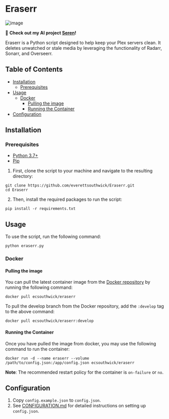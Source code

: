 # Eraserr

![image](https://github.com/everettsouthwick/Eraserr/assets/8216991/a45ae766-6a59-4d8d-b4e0-5237a3ffb3c9)

👋 **Check out my AI project [Seren](https://getseren.com)!**

Eraserr is a Python script designed to help keep your Plex servers clean. It deletes unwatched or stale media by leveraging the functionality of Radarr, Sonarr, and Overseerr.

## Table of Contents
* [Installation](#installation)
    * [Prerequisites](#prerequisites)
* [Usage](#usage)
    * [Docker](#docker)
        * [Pulling the image](#pulling-the-image)
        * [Running the Container](#running-the-container)
* [Configuration](#configuration)

## Installation

### Prerequisites

- [Python 3.7+][0]
- [Pip][1]

1. First, clone the script to your machine and navigate to the resulting directory:

```shell
git clone https://github.com/everettsouthwick/Eraserr.git
cd Eraserr
```
2. Then, install the required packages to run the script:

```shell
pip install -r requirements.txt
```

## Usage

To use the script, run the following command:
```shell
python eraserr.py
```

### Docker

#### Pulling the image

You can pull the latest container image from the [Docker repository][2] by running the following command:

```shell
docker pull ecsouthwick/eraserr
```
To pull the develop branch from the Docker repository, add the `:develop` tag to the above command:

```shell
docker pull ecsouthwick/eraserr:develop
```

#### Running the Container

Once you have pulled the image from docker, you may use the following command to run the container:

```shell
docker run -d --name eraserr --volume /path/to/config.json:/app/config.json ecsouthwick/eraserr
```

**Note**: The recommended restart policy for the container is `on-failure` or `no`.

## Configuration

1. Copy `config.example.json` to `config.json`. 
2. See [CONFIGURATION.md](CONFIGURATION.md) for detailed instructions on setting up `config.json`.

[0]: https://www.python.org/downloads/ "Python 3.7+"
[1]: https://pip.pypa.io/en/stable/installation/ "Pip"
[2]: https://hub.docker.com/r/ecsouthwick/eraserr "Docker repository"
